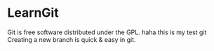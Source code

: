 # LearnGit
Git is free software distributed under the GPL.
haha this is my test git
Creating a new branch is quick & easy in git.
